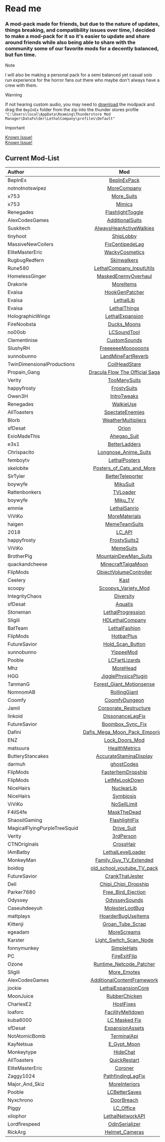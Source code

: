 # Read me

### A mod-pack made for friends, but due to the nature of updates, things breaking, and compatibility issues over time, I decided to make a mod-pack for it so it's easier to update and share around friends while also being able to share with the community some of our favorite mods for a decently balanced, but fun time.  

> [!NOTE]
> I will also be making a personal pack for a semi balanced yet casual solo run experience for the horror fans out there who maybe don't always have a crew with them.

> [!WARNING]
> If not hearing custom audio, you may need to [download](https://thunderstore.io/package/download/DerTodlichEngel/The_Lethal_F_Pack/5.5.8/) the modpack and drag the `BepInEx` folder from the zip into the thunder stores profile `"C:\Users\local\AppData\Roaming\Thunderstore Mod Manager\DataFolder\LethalCompany\profiles\Default"`

> [!IMPORTANT]
> [Known Issue!](https://github.com/DerTodlichEngel/The-Lethal-F-Pack/issues/1)  
> [Known Issue!](https://github.com/DerTodlichEngel/The-Lethal-F-Pack/issues/11)

## Current Mod-List

| Author | Mod | Version |
| :---- | :----: | ----: |
| BepInEx | [BepInExPack](https://thunderstore.io/c/lethal-company/p/BepInEx/BepInExPack/) | 5.4.2100 |
| notnotnotswipez | [MoreCompany](https://thunderstore.io/c/lethal-company/p/notnotnotswipez/MoreCompany/) | 1.7.5 |
| x753 | [More_Suits](https://thunderstore.io/c/lethal-company/p/x753/More_Suits/) | 1.4.1 |
| x753 | [Mimics](https://thunderstore.io/c/lethal-company/p/x753/Mimics/) | 2.3.2 |
| Renegades | [FlashlightToggle](https://thunderstore.io/c/lethal-company/p/Renegades/FlashlightToggle/) | 1.5.0 |
| AlexCodesGames | [AdditionalSuits](https://thunderstore.io/c/lethal-company/p/AlexCodesGames/AdditionalSuits/) | 2.0.0 |
| Suskitech | [AlwaysHearActiveWalkies](https://thunderstore.io/c/lethal-company/p/Suskitech/AlwaysHearActiveWalkies/) | 1.4.4 |
| tinyhoot | [ShipLobby](https://thunderstore.io/c/lethal-company/p/tinyhoot/ShipLobby/) | 1.0.2 |
| MassiveNewCoilers | [FixCentipedeLag](https://thunderstore.io/c/lethal-company/p/MassiveNewCoilers/FixCentipedeLag/) | 2023.12.7 |
| EliteMasterEric | [WackyCosmetics](https://thunderstore.io/c/lethal-company/p/EliteMasterEric/WackyCosmetics/) | 2.0.0 |
| RugbugRedfern | [Skinwalkers](https://thunderstore.io/c/lethal-company/p/RugbugRedfern/Skinwalkers/) | 4.0.1 |
| Rune580 | [LethalCompany_InputUtils](https://thunderstore.io/c/lethal-company/p/Rune580/LethalCompany_InputUtils/) | 0.5.6 |
| HomelessGinger | [MaskedEnemyOverhaul](https://thunderstore.io/c/lethal-company/p/HomelessGinger/MaskedEnemyOverhaul/) | 3.1.0 |
| Drakorle | [MoreItems](https://thunderstore.io/c/lethal-company/p/Drakorle/MoreItems/) | 1.0.2 |
| Evaisa | [HookGenPatcher](https://thunderstore.io/c/lethal-company/p/Evaisa/HookGenPatcher/) | 0.0.5 |
| Evaisa | [LethalLib](https://thunderstore.io/c/lethal-company/p/Evaisa/LethalLib/) | 0.13.2 |
| Evaisa | [LethalThings](https://thunderstore.io/c/lethal-company/p/Evaisa/LethalThings/) | 0.9.4 |
| HolographicWings | [LethalExpansion](https://thunderstore.io/c/lethal-company/p/HolographicWings/LethalExpansion/) | 1.3.21 |
| FireNoobsta | [Ducks_Moons](https://thunderstore.io/c/lethal-company/p/FireNoobsta/Ducks_Moons/) | 1.1.3 |
| no00ob | [LCSoundTool](https://thunderstore.io/c/lethal-company/p/no00ob/LCSoundTool/) | 1.5.0 |
| Clementinise | [CustomSounds](https://thunderstore.io/c/lethal-company/p/Clementinise/CustomSounds/) | 2.3.1 |
| SlushyRH | [FreeeeeeMoooooons](https://thunderstore.io/c/lethal-company/p/SlushyRH/FreeeeeeMoooooons/) | 1.0.1 |
| sunnobunno | [LandMineFartReverb](https://thunderstore.io/c/lethal-company/p/sunnobunno/LandMineFartReverb/) | 1.0.3 |
| TwinDimensionalProductions | [CoilHeadStare](https://thunderstore.io/c/lethal-company/p/TwinDimensionalProductions/CoilHeadStare/) | 1.0.3 |
| Propain_Gang | [Dracula Flow The Official Saga](https://thunderstore.io/c/lethal-company/p/Propain_Gang/Dracula_Flow_The_Official_Saga/) | 1.0.0 |
| Verity | [TooManySuits](https://thunderstore.io/c/lethal-company/p/Verity/TooManySuits/) | 1.0.5 |
| happyfrosty | [FrostySuits](https://thunderstore.io/c/lethal-company/p/happyfrosty/FrostySuits/) | 1.1.10 |
| Owen3H | [IntroTweaks](https://thunderstore.io/c/lethal-company/p/Owen3H/IntroTweaks/) | 1.4.2 |
| Renegades | [WalkieUse](https://thunderstore.io/c/lethal-company/p/Renegades/WalkieUse/) | 1.5.0 |
| AllToasters | [SpectateEnemies](https://thunderstore.io/c/lethal-company/p/AllToasters/SpectateEnemies/) | 2.2.1 |
| Blorb | [WeatherMultipliers](https://thunderstore.io/c/lethal-company/p/Blorb/WeatherMultipliers/) | 1.1.0 |
| sfDesat | [Orion](https://thunderstore.io/c/lethal-company/p/sfDesat/Orion/) | 1.2.3 |
| ExioMadeThis | [Ahegao_Suit](https://thunderstore.io/c/lethal-company/p/ExioMadeThis/Ahegao_Suit/) | 1.0.0 |
| e3s1 | [BetterLadders](https://thunderstore.io/c/lethal-company/p/e3s1/BetterLadders/) | 1.4.2 |
| Chrispacito | [Longnose_Anime_Suits](https://thunderstore.io/c/lethal-company/p/Chrispacito/Longnose_Anime_Suits/) | 1.0.2 |
| femboytv | [LethalPosters](https://thunderstore.io/c/lethal-company/p/femboytv/LethalPosters/) | 1.2.0 |
| skelobite | [Posters_of_Cats_and_More](https://thunderstore.io/c/lethal-company/p/skelobite/Posters_of_Cats_and_More/) | 1.0.3 |
| SirTyler | [BetterTeleporter](https://thunderstore.io/c/lethal-company/p/SirTyler/BetterTeleporter/) | 1.2.2 |
| boywyfe | [MikuSuit](https://thunderstore.io/c/lethal-company/p/boywyfe/MikuSuit/) | 1.0.2 |
| Rattenbonkers | [TVLoader](https://thunderstore.io/c/lethal-company/p/Rattenbonkers/TVLoader/) | 1.1.1 |
| boywyfe | [Miku_TV](https://thunderstore.io/c/lethal-company/p/boywyfe/Miku_TV/) | 3.0.0 |
| emmie | [LethalSanrio](https://thunderstore.io/c/lethal-company/p/emmie/LethalSanrio/) | 1.1.0 |
| ViViKo | [MoreMaterials](https://thunderstore.io/c/lethal-company/p/ViViKo/MoreMaterials/) | 1.3.1 |
| haigen | [MemeTeamSuits](https://thunderstore.io/c/lethal-company/p/haigen/MemeTeamSuits/) | 1.0.1 |
| 2018 | [LC_API](https://thunderstore.io/c/lethal-company/p/2018/LC_API/) | 3.4.5 |
| happyfrosty | [FrostySuits2](https://thunderstore.io/c/lethal-company/p/happyfrosty/FrostySuits2/) | 1.0.9 |
| ViViKo | [MemeSuits](https://thunderstore.io/c/lethal-company/p/ViViKo/MemeSuits/) | 1.1.0 |
| BrotherPig | [MountainDewMan_Suits](https://thunderstore.io/c/lethal-company/p/BrotherPig/MountainDewMan_Suits/) | 1.0.2 |
| quackandcheese | [MinecraftTaigaMoon](https://thunderstore.io/c/lethal-company/p/quackandcheese/MinecraftTaigaMoon/) | 1.1.1 |
| FlipMods | [ObjectVolumeController](https://thunderstore.io/c/lethal-company/p/FlipMods/ObjectVolumeController/) | 1.0.4 |
| Ceelery | [Kast](https://thunderstore.io/c/lethal-company/p/Ceelery/Kast/) | 1.0.3 |
| scoopy | [Scoopys_Variety_Mod](https://thunderstore.io/c/lethal-company/p/scoopy/Scoopys_Variety_Mod/) | 0.6.5 |
| IntegrityChaos | [Diversity](https://thunderstore.io/c/lethal-company/p/IntegrityChaos/Diversity/) | 1.1.10 |
| sfDesat | [Aquatis](https://thunderstore.io/c/lethal-company/p/sfDesat/Aquatis/) | 1.1.0 |
| Stoneman | [LethalProgression](https://thunderstore.io/c/lethal-company/p/Stoneman/LethalProgression/) | 1.3.2 |
| Sligili | [HDLethalCompany](https://thunderstore.io/c/lethal-company/p/Sligili/HDLethalCompany/) | 1.5.6 |
| BatTeam | [LethalFashion](https://thunderstore.io/c/lethal-company/p/BatTeam/LethalFashion/) | 1.0.6 |
| FlipMods | [HotbarPlus](https://thunderstore.io/c/lethal-company/p/FlipMods/HotbarPlus/) | 1.5.7 |
| FutureSavior | [Hold_Scan_Button](https://thunderstore.io/c/lethal-company/p/FutureSavior/Hold_Scan_Button/) | 1.1.1 |
| sunnobunno | [YippeeMod](https://thunderstore.io/c/lethal-company/p/sunnobunno/YippeeMod/) | 1.2.3 |
| Pooble | [LCFartLizards](https://thunderstore.io/c/lethal-company/p/Pooble/LCFartLizards/) | 1.2.1 |
| Mhz | [MoreHead](https://thunderstore.io/c/lethal-company/p/Mhz/MoreHead/) | 1.2.5 |
| HGG | [JigglePhysicsPlugin](https://thunderstore.io/c/lethal-company/p/HGG/JigglePhysicsPlugin/) | 1.1.1 |
| TanmanG | [Forest_Giant_Motionsense](https://thunderstore.io/c/lethal-company/p/TanmanG/Forest_Giant_Motionsense/) | 1.0.2 |
| NomnomAB | [RollingGiant](https://thunderstore.io/c/lethal-company/p/NomnomAB/RollingGiant/) | 2.4.3 |
| Coomfy | [CoomfyDungeon](https://thunderstore.io/c/lethal-company/p/Coomfy/CoomfyDungeon/) | 1.0.12 |
| Jamil | [Corporate_Restructure](https://thunderstore.io/c/lethal-company/p/Jamil/Corporate_Restructure/) | 1.0.6 |
| linkoid | [DissonanceLagFix](https://thunderstore.io/c/lethal-company/p/linkoid/DissonanceLagFix/) | 1.0.0 |
| FutureSavior | [Boombox_Sync_Fix](https://thunderstore.io/c/lethal-company/p/FutureSavior/Boombox_Sync_Fix/) | 1.1.2 |
| Dafini | [Dafis_Mega_Moon_Pack_Emporium](https://thunderstore.io/c/lethal-company/p/Dafini/Dafis_Mega_Moon_Pack_Emporium/) | 1.3.12 |
| ENZ | [Lock_Doors_Mod](https://thunderstore.io/c/lethal-company/p/ENZ/Lock_Doors_Mod/) | 1.1.0 |
| matsuura | [HealthMetrics](https://thunderstore.io/c/lethal-company/p/matsuura/HealthMetrics/) | 1.0.2 |
| ButteryStancakes | [AccurateStaminaDisplay](https://thunderstore.io/c/lethal-company/p/ButteryStancakes/AccurateStaminaDisplay/) | 1.1.1 |
| darmuh | [ghostCodes](https://thunderstore.io/c/lethal-company/p/darmuh/ghostCodes/) | 1.5.1 |
| FlipMods | [FasterItemDropship](https://thunderstore.io/c/lethal-company/p/FlipMods/FasterItemDropship/) | 1.2.1 |
| FlipMods | [LetMeLookDown](https://thunderstore.io/c/lethal-company/p/FlipMods/LetMeLookDown/) | 1.0.1 |
| NiceHairs | [NuclearLib](https://thunderstore.io/c/lethal-company/p/NiceHairs/NuclearLib/) | 1.0.4 |
| NiceHairs | [Symbiosis](https://thunderstore.io/c/lethal-company/p/NiceHairs/Symbiosis/) | 1.0.5 |
| ViViKo | [NoSellLimit](https://thunderstore.io/c/lethal-company/p/ViViKo/NoSellLimit/) | 1.0.1 |
| F4ilS4fe | [MaskTheDead](https://thunderstore.io/c/lethal-company/p/F4ilS4fe/MaskTheDead/) | 1.0.5 |
| ShaosilGaming | [FlashlightFix](https://thunderstore.io/c/lethal-company/p/ShaosilGaming/FlashlightFix/) | 1.0.5 |
| MagicalFlyingPurpleTreeSquid | [Drive_Suit](https://thunderstore.io/c/lethal-company/p/MagicalFlyingPurpleTreeSquid/Drive_Suit/) | 1.0.3 |
| Verity | [3rdPerson](https://thunderstore.io/c/lethal-company/p/Verity/3rdPerson/) | 1.1.0 |
| CTNOriginals | [CrossHair](https://thunderstore.io/c/lethal-company/p/CTNOriginals/CrossHair/) | 1.0.5 |
| IAmBatby | [LethalLevelLoader](https://thunderstore.io/c/lethal-company/p/IAmBatby/LethalLevelLoader/) | 1.0.7 |
| MonkeyMan | [Family_Guy_TV_Extended](https://thunderstore.io/c/lethal-company/p/MonkeyMan/Family_Guy_TV_Extended/) | 1.0.0 |
| boidog | [old_school_youtube_TV_pack](https://thunderstore.io/c/lethal-company/p/boidog/old_school_youtube_TV_pack/) | 1.1.1 |
| FutureSavior | [CrankThatJester](https://thunderstore.io/c/lethal-company/p/FutureSavior/CrankThatJester/) | 1.1.2 |
| Deli | [Chipi_Chipi_Dropship](https://thunderstore.io/c/lethal-company/p/Deli/Chipi_Chipi_Dropship/) | 2.0.1 |
| Parker7680 | [Free_Bird_Ejection](https://thunderstore.io/c/lethal-company/p/Parker7680/Free_Bird_Ejection/) | 1.0.0 |
| Odyssey | [OdysseySounds](https://thunderstore.io/c/lethal-company/p/Odyssey/OdysseySounds/) | 1.3.2 |
| Caseuhdeeyuh | [MolesterLootBug](https://thunderstore.io/c/lethal-company/p/Caseuhdeeyuh/MolesterLootBug/) | 1.1.0 |
| mattplays | [HoarderBugUseItems](https://thunderstore.io/c/lethal-company/p/mattplays/HoarderBugUseItems/) | 1.0.3 |
| Kittenji | [Groan_Tube_Scrap](https://thunderstore.io/c/lethal-company/p/Kittenji/Groan_Tube_Scrap/) | 1.0.1 |
| egeadam | [MoreScreams](https://thunderstore.io/c/lethal-company/p/egeadam/MoreScreams/) | 1.0.3 |
| Karster | [Light_Switch_Scan_Node](https://thunderstore.io/c/lethal-company/p/Karster/Light_Switch_Scan_Node/) | 1.0.1 |
| fonnymunkey | [SimpleHats](https://thunderstore.io/c/lethal-company/p/fonnymunkey/SimpleHats/) | 1.0.0 |
| PC | [FireExitFlip](https://thunderstore.io/c/lethal-company/p/PC/FireExitFlip/) | 1.0.0 |
| Ozone | [Runtime_Netcode_Patcher](https://thunderstore.io/c/lethal-company/p/Ozone/Runtime_Netcode_Patcher/) | 0.2.5 |
| Sligili | [More_Emotes](https://thunderstore.io/c/lethal-company/p/Sligili/More_Emotes/) | 1.3.3 |
| AlexCodesGames | [AdditionalContentFramework](https://thunderstore.io/c/lethal-company/p/AlexCodesGames/AdditionalContentFramework/) | 1.0.3 |
| jockie | [LethalExpansionCore](https://thunderstore.io/c/lethal-company/p/jockie/LethalExpansionCore/) | 1.3.14 |
| MoonJuice | [RubberChicken](https://thunderstore.io/c/lethal-company/p/MoonJuice/RubberChicken/) | 1.0.2 |
| CharlesE2 | [HostFixes](https://thunderstore.io/c/lethal-company/p/CharlesE2/HostFixes/) | 1.0.4 |
| loaforc | [FacilityMeltdown](https://thunderstore.io/c/lethal-company/p/loaforc/FacilityMeltdown/) | 2.0.2 |
| kuba6000 | [LC Masked Fix](https://thunderstore.io/c/lethal-company/p/kuba6000/LC_Masked_Fix/) | 0.0.2 |
| sfDesat | [ExpansionAssets](https://thunderstore.io/c/lethal-company/p/sfDesat/ExpansionAssets/) | 1.0.0 |
| NotAtomicBomb | [TerminalApi](https://thunderstore.io/c/lethal-company/p/NotAtomicBomb/TerminalApi/) | 1.5.1 |
| KayNetsua | [E_Gypt_Moon](https://thunderstore.io/c/lethal-company/p/KayNetsua/E_Gypt_Moon/) | 2.0.11 |
| Monkeytype | [HideChat](https://thunderstore.io/c/lethal-company/p/Monkeytype/HideChat/) | 1.0.0 |
| AllToasters | [QuickRestart](https://thunderstore.io/c/lethal-company/p/AllToasters/QuickRestart/) | 1.2.0 |
| EliteMasterEric | [Coroner](https://thunderstore.io/c/lethal-company/p/EliteMasterEric/Coroner/) | 1.5.3 |
| Zaggy1024 | [PathfindingLagFix](https://thunderstore.io/c/lethal-company/p/Zaggy1024/PathfindingLagFix/) | 1.2.0 |
| Major_And_Skiz | [MoreInteriors](https://thunderstore.io/c/lethal-company/p/Major_And_Skiz/MoreInteriors/) | 1.2.1 |
| Pooble | [LCBetterSaves](https://thunderstore.io/c/lethal-company/p/Pooble/LCBetterSaves/) | 1.7.3 |
| Nyxchrono | [DoorBreach](https://thunderstore.io/c/lethal-company/p/Nyxchrono/DoorBreach/) | 1.1.0 |
| Piggy | [LC_Office](https://thunderstore.io/c/lethal-company/p/Piggy/LC_Office/) | 0.0.9 |
| xilophor | [LethalNetworkAPI](https://thunderstore.io/c/lethal-company/p/xilophor/LethalNetworkAPI/) | 2.0.1 |
| Lordfirespeed | [OdinSerializer](https://thunderstore.io/c/lethal-company/p/Lordfirespeed/OdinSerializer/) | 2022.11.9 |
| RickArg | [Helmet_Cameras](https://thunderstore.io/c/lethal-company/p/RickArg/Helmet_Cameras/) | 2.1.5 |
